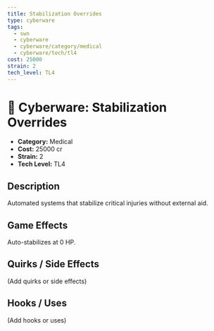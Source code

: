 ```yaml
---
title: Stabilization Overrides
type: cyberware
tags:
  - swn
  - cyberware
  - cyberware/category/medical
  - cyberware/tech/tl4
cost: 25000
strain: 2
tech_level: TL4
---
```


# 🤖 Cyberware: Stabilization Overrides

- **Category:** Medical
- **Cost:** 25000 cr
- **Strain:** 2
- **Tech Level:** TL4

## Description
Automated systems that stabilize critical injuries without external aid.

## Game Effects
Auto-stabilizes at 0 HP.

## Quirks / Side Effects

(Add quirks or side effects)

## Hooks / Uses

(Add hooks or uses)
